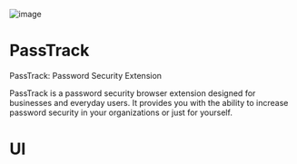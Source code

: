 ![image](https://github.com/SriharC/PassTrack/assets/42175655/054b532a-1025-404d-a780-f0e7e98f5db2)


# PassTrack
PassTrack: Password Security Extension

PassTrack is a password security browser extension designed for businesses and everyday users. It provides you with the ability to increase password security in your organizations or just for yourself.

# UI

